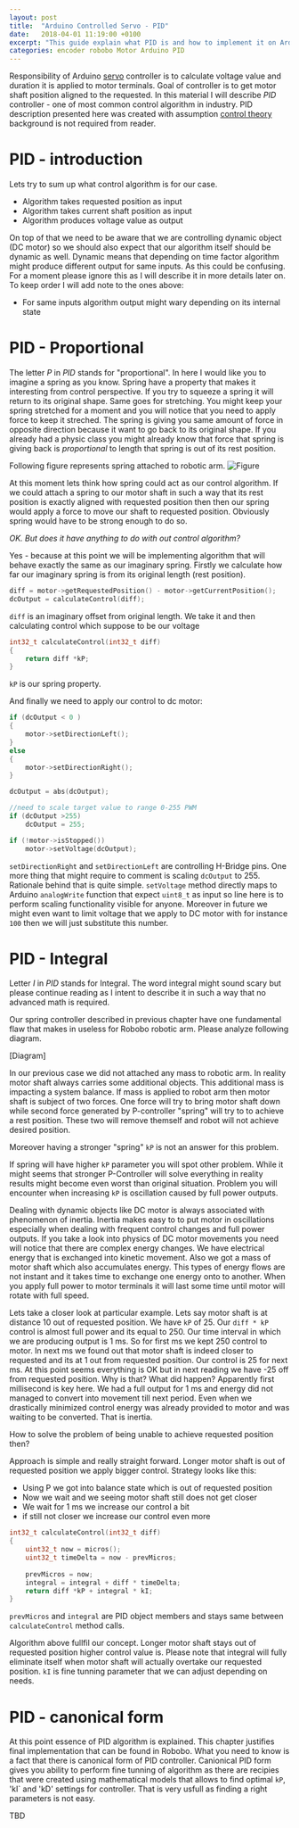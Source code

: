 ```yaml
---
layout: post
title:  "Arduino Controlled Servo - PID"
date:   2018-04-01 11:19:00 +0100
excerpt: "This guide explain what PID is and how to implement it on Arduino"
categories: encoder robobo Motor Arduino PID
---
```


Responsibility of Arduino
[servo](https://leszek-wojcik.github.io/robobo/arduino/servo/encoder/pololu/hbridge/pid/2017/12/29/servo.html)
controller is to calculate voltage value and duration it is applied to motor
terminals. Goal of controller is to get motor shaft position aligned to the
requested. In this material I will describe *PID* controller - one of most common
control algorithm in industry. PID description presented here was created with
assumption [control
theory](https://en.wikipedia.org/wiki/Control_theory) background is not required from reader.


# PID - introduction

Lets try to sum up what control algorithm is for our case. 

- Algorithm takes requested position as input
- Algorithm takes current shaft position as input
- Algorithm produces voltage value as output

On top of that we need to be aware that we are controlling dynamic object (DC
motor) so we should also expect that our algorithm itself should be dynamic as
well.  Dynamic means that depending on time factor algorithm might produce
different output for same inputs. As this could be confusing. For a moment
please ignore this as I will describe it in more details later on. To keep
order I will add note to the ones above:

- For same inputs algorithm output might wary depending on its internal state

# PID - Proportional

The letter *P* in *PID* stands for "proportional". In here I would like you to
imagine a spring as you know. Spring have a property that makes it interesting
from control perspective. If you try to squeeze a spring it will return to its
original shape. Same goes for stretching. You might keep your spring stretched
for a moment and you will notice that you need to apply force to keep it
streched. The spring is giving you same amount of force in opposite direction
because it want to go back to its original shape. If you already had a physic
class you might already know that force that spring is giving back is
*proportional* to length that spring is out of its rest position.

Following figure represents spring attached to robotic arm.
![Figure](https://leszek-wojcik.github.io/robobo/images/ExtendedString.jpg)

At this moment lets think how spring could act as our control algorithm.
If we could attach a spring to our motor shaft in such a way that its rest position
is exactly aligned with requested position then then our spring would apply a
force to move our shaft to requested position. Obviously spring would have to be
strong enough to do so. 

*OK. But does it have anything to do with out control algorithm?*

Yes - because at this point we will be implementing algorithm that will behave
exactly the same as our imaginary spring. Firstly we calculate how far our
imaginary spring is from its original length (rest position).

```c
diff = motor->getRequestedPosition() - motor->getCurrentPosition();
dcOutput = calculateControl(diff); 

```

`diff` is an imaginary offset from original length. We take it and then
calculating control which suppose to be our voltage

```c
int32_t calculateControl(int32_t diff)
{
    return diff *kP;
}
```

`kP` is our spring property.

And finally we need to apply our control to dc motor:

```c
if (dcOutput < 0 )
{
    motor->setDirectionLeft();
}
else
{
    motor->setDirectionRight();
}

dcOutput = abs(dcOutput);

//need to scale target value to range 0-255 PWM
if (dcOutput >255)
    dcOutput = 255;

if (!motor->isStopped())
    motor->setVoltage(dcOutput);
```

`setDirectionRight` and `setDirectionLeft` are controlling H-Bridge pins.  One
more thing that might require to comment is scaling `dcOutput` to 255.
Rationale behind that is quite simple. `setVoltage` method directly maps to
Arduino `analogWrite` function that expect `uint8_t` as input so line here is
to perform scaling functionality visible for anyone. Moreover in future we
might even want to limit voltage that we apply to DC motor with for instance
`100` then we will just substitute this number.

# PID - Integral

Letter *I* in *PID* stands for Integral. The word integral might sound scary
but please continue reading as I intent to describe it in such a way that no
advanced math is required. 

Our spring controller described in previous chapter have one fundamental flaw
that makes in useless for Robobo robotic arm. Please analyze following diagram. 

[Diagram]

In our previous case we did not attached any mass to robotic arm. In reality
motor shaft always carries some additional objects. This additional mass is
impacting a system balance. If mass is applied to robot arm then motor shaft is
subject of two forces. One force will try to bring motor shaft down while
second force generated by P-controller "spring" will try to to achieve a rest
position. These two will remove themself and robot will not achieve desired
position. 

Moreover having a stronger "spring" `kP` is not an answer for this
problem. 

If spring will have higher `kP` parameter you will spot other problem.
While it might seems that stronger P-Controller will solve everything in reality
results might become even worst than original situation. Problem you will
encounter when increasing `kP` is oscillation caused by full power
outputs. 

Dealing with dynamic objects like DC motor is always associated with phenomenon
of inertia. Inertia makes easy to to put motor in oscillations especially when
dealing with frequent control changes and full power outputs. If you take a
look into physics of DC motor movements you need will notice that there are
complex energy changes. We have electrical energy that is exchanged into
kinetic movement. Also we got a mass of motor shaft which also accumulates
energy.  This types of energy flows are not instant and it takes time to
exchange one energy onto to another. When you apply full power to motor
terminals it will last some time until motor will rotate with full speed. 

Lets take a closer look at particular example. Lets say motor shaft is at
distance 10 out of requested position. We have `kP` of 25. Our `diff * kP`
control is almost full power and its equal to 250. Our time interval in which
we are producing output is 1 ms. So for first ms we kept 250 control to motor.
In next ms we found out that motor shaft is indeed closer to requested and its
at 1 out from requested position. Our control is 25 for next ms. At this point
seems everything is OK but in next reading we have -25 off from requested
position. Why is that? What did happen? Apparently first millisecond is key
here. We had a full output for 1 ms and energy did not managed to convert into
movement till next period. Even when we drastically minimized control energy was
already provided to motor and was waiting to be converted. That is inertia.

How to solve the problem of being unable to achieve requested position then?

Approach is simple and really straight forward. Longer motor shaft is out of
requested position we apply bigger control.  Strategy looks like this: 
- Using P we got into balance state which is out of requested position
- Now we wait and we seeing motor shaft still does not get closer 
- We wait for 1 ms we increase our control a bit
- if still not closer we increase our control even more

```c
int32_t calculateControl(int32_t diff)
{
    uint32_t now = micros();
    uint32_t timeDelta = now - prevMicros;
    
    prevMicros = now;
    integral = integral + diff * timeDelta;
    return diff *kP + integral * kI;
}
```

`prevMicros` and `integral` are PID object members and stays same between
`calculateControl` method calls.

Algorithm above fullfil our concept. Longer motor shaft stays out of requested
position higher control value is. Please note that integral will fully
eliminate itself when motor shaft will actually overtake our requested
position. `kI` is fine tunning parameter that we can adjust depending on needs.


# PID - canonical form
At this point essence of PID algorithm is explained. This chapter justifies
final implementation that can be found in Robobo. What you need to know is a
fact that there is canonical form of PID controller. Canionical PID form gives
you ability to perform fine tunning of algorithm as there are recipies that were
created using mathematical models that allows to find optimal `kP`, 'kI` and
'kD' settings for controller. That is very usfull as finding a right parameters
is not easy.

TBD


